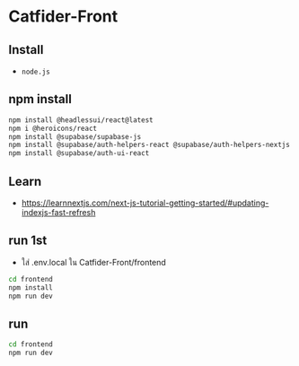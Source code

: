 # Catfider-Front

## Install

- `node.js`

## npm install

```bash
npm install @headlessui/react@latest
npm i @heroicons/react
npm install @supabase/supabase-js
npm install @supabase/auth-helpers-react @supabase/auth-helpers-nextjs
npm install @supabase/auth-ui-react
```

## Learn

- https://learnnextjs.com/next-js-tutorial-getting-started/#updating-indexjs-fast-refresh

## run 1st

- ใส่ .env.local ใน Catfider-Front/frontend

```bash
cd frontend
npm install
npm run dev
```

## run

```bash
cd frontend
npm run dev
```
